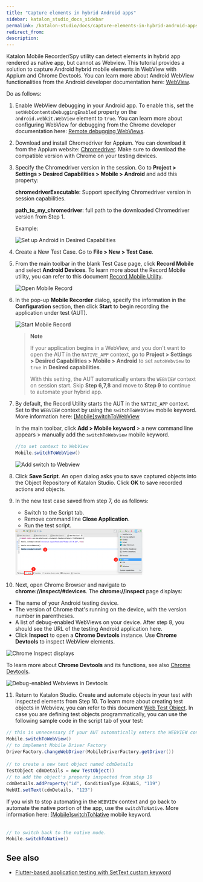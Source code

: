 ```yaml
---
title: "Capture elements in hybrid Android apps"
sidebar: katalon_studio_docs_sidebar
permalink: /katalon-studio/docs/capture-elements-in-hybrid-android-apps.html
redirect_from:
description:
---
```


Katalon Mobile Recorder/Spy utility can detect elements in hybrid app rendered as native app, but cannot as Webview. This tutorial provides a solution to capture Android hybrid mobile elements in WebView with Appium and Chrome Devtools. You can learn more about Android WebView functionalities from the Android developer documentation here: [WebView](https://developer.android.com/reference/android/webkit/WebView).

Do as follows:

1. Enable WebView debugging in your Android app. To enable this, set the `setWebContentsDebuggingEnabled` property on the `android.webkit.WebView` element to `true`. You can learn more about configuring WebView for debugging from the Chrome developer documentation here: [Remote debugging WebViews](https://developer.chrome.com/docs/devtools/remote-debugging/webviews/).
   
2. Download and install Chromedriver for Appium. You can download it from the Appium website: [Chromedriver](http://appium.io/docs/en/writing-running-appium/web/chromedriver/#chromedriverchrome-compatibility). Make sure to download the compatible version with Chrome on your testing devices. 

3. Specify the Chromedriver version in the session. Go to **Project > Settings > Desired Capabilities > Mobile > Android** and add this property:

   **chromedriverExecutable**: Support specifying Chromedriver version in session capabilities.

   **path_to_my_chromedriver**: full path to the downloaded Chromedriver version from Step 1.

   Example:

   <img src="https://github.com/katalon-studio/docs-images/raw/master/katalon-studio/docs/capture-objects-in-hybrid-apps/set-up-android-in-Dc.png" width="70%" alt="Set up Android in Desired Capabilities">


4. Create a New Test Case. Go to **File > New > Test Case**.
5. From the main toolbar in the blank Test Case page, click **Record Mobile** and select **Android Devices**. 
   To learn more about the Record Mobile utility, you can refer to this document [Record Mobile Utility](https://docs.katalon.com/katalon-studio/docs/record-mobile-utility.html).

   <img src="https://github.com/katalon-studio/docs-images/raw/master/katalon-studio/docs/capture-objects-in-hybrid-apps/Open-mobile-record.png" width="30%" alt="Open Mobile Record">

6. In the pop-up **Mobile Recorder** dialog, specify the information in the **Configuration** section, then click **Start** to begin recording the application under test (AUT).
   
   <img src="https://github.com/katalon-studio/docs-images/raw/master/katalon-studio/docs/capture-objects-in-hybrid-apps/Start-mobile-record.png" width="50%" alt="Start Mobile Record">

   >
   > **Note**
   >
   > If your application begins in a WebView, and you don't want to open the AUT in the `NATIVE_APP` context, go to **Project > Settings > Desired Capabilities > Mobile > Android** to set `autoWebview` to `true` in **Desired capabilities**.
   >
   > With this setting, the AUT automatically enters the `WEBVIEW` context on session start. Skip **Step 6,7,8** and move to **Step 9** to continue to automate your hybrid app.
   >
   >

7. By default, the Record Utility starts the AUT in the `NATIVE_APP` context. Set to the `WEBVIEW` context by using the `switchToWebView` mobile keyword. More information here: [[Mobile]switchToWebView](https://docs.katalon.com/katalon-studio/docs/mobile-switch-to-web-view.html#example)

   In the main toolbar, click **Add > Mobile keyword** > a new command line appears > manually add the `switchToWebview` mobile keyword.

   ```groovy
   //to set context to WebView
   Mobile.switchToWebView()
   ```

   <img src="https://github.com/katalon-studio/docs-images/raw/master/katalon-studio/docs/capture-objects-in-hybrid-apps/add-webview-mobile-keyword.001.jpeg" width="70%" alt="Add switch to Webview">

8. Click **Save Script**. An open dialog asks you to save captured objects into the Object Repository of Katalon Studio. Click **OK** to save recorded actions and objects. 

9. In the new test case saved from step 7, do as follows:
   - Switch to the Script tab.
   - Remove command line **Close Application**. 
   - Run the test script.

   <img src="https://github.com/katalon-studio/docs-images/raw/master/katalon-studio/docs/capture-objects-in-hybrid-apps/results-after-recording-mobile-test.png" width="70%" alt="Results after recording mobile test">

10. Next, open Chrome Browser and navigate to **chrome://inspect/#devices**.
   The **chrome://inspect** page displays:
   - The name of your Android testing device.
   - The version of Chrome that's running on the device, with the version number in parentheses.
   - A list of debug-enabled WebViews on your device. After step 8, you should see the URL of the testing Android application here.
   - Click **Inspect** to open a **Chrome Devtools** instance. Use **Chrome Devtools** to inspect WebView elements.

   <img src="https://github.com/katalon-studio/docs-images/raw/master/katalon-studio/docs/capture-objects-in-hybrid-apps/chrome-inspect-displays-hybrid-app.png" width="50%" alt="Chrome Inspect displays">


   To learn more about **Chrome Devtools** and its functions, see also [Chrome Devtools](https://developer.chrome.com/docs/devtools/). 

   <img src="https://github.com/katalon-studio/docs-images/raw/master/katalon-studio/docs/capture-objects-in-hybrid-apps/Chrome-Devtools.png" width="70%" alt="Debug-enabled Webviews in Devtools">


11. Return to Katalon Studio. Create and automate objects in your test with inspected elements from Step 10. To learn more about creating test objects in Webview, you can refer to this document [Web Test Object](https://docs.katalon.com/katalon-studio/docs/manage-web-test-object.html#in-manual-view).
   In case you are defining test objects programmatically, you can use the following sample code in the script tab of your test:
   
   ```groovy
   // this is unnecessary if your AUT automatically enters the WEBVIEW context on session start.
   Mobile.switchToWebView()
   // to implement Mobile Driver Factory
   DriverFactory.changeWebDriver(MobileDriverFactory.getDriver())

   // to create a new test object named cdmDetails
   TestObject cdmDetails = new TestObject()
   // to add the object's property inspected from step 10
   cdmDetails.addProperty("id", ConditionType.EQUALS, "119")
   WebUI.setText(cdmDetails, "123")

   ```

   If you wish to stop automating in the `WEBVIEW` context and go back to automate the native portion of the app, use the `switchToNative`. More information here: [[Mobile]switchToNative](https://docs.katalon.com/katalon-studio/docs/mobile-switch-to-native.html) mobile keyword.

   ```groovy

   // to switch back to the native mode.
   Mobile.switchToNative()

   ```

   ## See also

   * [Flutter-based application testing with SetText custom keyword](https://docs.katalon.com/katalon-studio/docs/flutter-based-application-testing.html)
